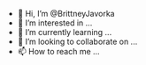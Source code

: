 - 👋 Hi, I’m @BrittneyJavorka
- 👀 I’m interested in ...
- 🌱 I’m currently learning ...
- 💞️ I’m looking to collaborate on ...
- 📫 How to reach me ...

<!---
BrittneyJavorka/BrittneyJavorka is a ✨ special ✨ repository because its `README.md` (this file) appears on your GitHub profile.
You can click the Preview link to take a look at your changes.
--->
